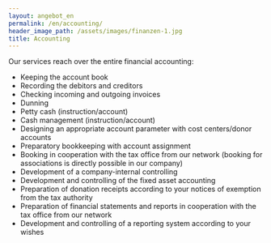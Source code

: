 ```yaml
---
layout: angebot_en
permalink: /en/accounting/
header_image_path: /assets/images/finanzen-1.jpg
title: Accounting
---
```



Our services reach over the entire financial accounting:

* Keeping the account book
* Recording the debitors and creditors
* Checking incoming and outgoing invoices
* Dunning
* Petty cash (instruction/account)
* Cash management (instruction/account)
* Designing an appropriate account parameter with cost centers/donor accounts
* Preparatory bookkeeping with account assignment
* Booking in cooperation with the tax office from our network (booking for associations is directly possible in our company)
* Development of a company-internal controlling
* Development and controlling of the fixed asset accounting
* Preparation of donation receipts according to your notices of exemption from the tax authority
* Preparation of financial statements and reports in cooperation with the tax office from our network
* Development and controlling of a reporting system according to your wishes